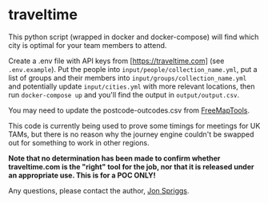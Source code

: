 # traveltime

This python script (wrapped in docker and docker-compose) will find which city is optimal for your
team members to attend.

Create a .env file with API keys from [https://traveltime.com] (see `.env.example`). Put the people
into `input/people/collection_name.yml`, put a list of groups and their members into
`input/groups/collection_name.yml` and potentially update `input/cities.yml` with more relevant
locations, then run `docker-compose up` and you'll find the output in `output/output.csv`.

You may need to update the postcode-outcodes.csv from [FreeMapTools](https://www.freemaptools.com/download-uk-postcode-lat-lng.htm).

This code is currently being used to prove some timings for meetings for UK TAMs, but there is no
reason why the journey engine couldn't be swapped out for something to work in other regions.

**Note that no determination has been made to confirm whether traveltime.com is the "right" tool
for the job, nor that it is released under an appropriate use. This is for a POC ONLY!**

Any questions, please contact the author,
[Jon Spriggs](https://phonetool.amazon.com/users/jonsprig).